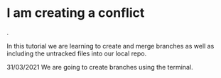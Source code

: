 # I am creating a conflict
.

In this tutorial we are learning to create and merge branches as well as including the untracked files into our local repo.




31/03/2021
We are going to create branches using the terminal.

